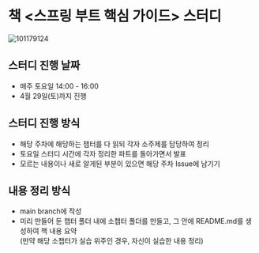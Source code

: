 # 책 <스프링 부트 핵심 가이드> 스터디

 ![101179124](https://user-images.githubusercontent.com/78422940/226528767-e0af041e-b6a2-4e9c-99b5-24412e4dfe4c.jpg)

## 스터디 진행 날짜
- 매주 토요일 14:00 - 16:00
- 4월 29일(토)까지 진행

## 스터디 진행 방식
- 해당 주차에 해당하는 챕터를 다 읽되 각자 소주제를 담당하여 정리
- 토요일 스터디 시간에 각자 정리한 파트를 돌아가면서 발표
- 모르는 내용이나 새로 알게된 부분이 있으면 해당 주차 Issue에 남기기

## 내용 정리 방식
- main branch에 작성
- 미리 만들어 둔 챕터 폴더 내에 소챕터 폴더를 만들고, 그 안에 README.md를 생성하여 책 내용 요약
<br>(만약 해당 소챕터가 실습 위주인 경우, 자신이 실습한 내용 정리)
